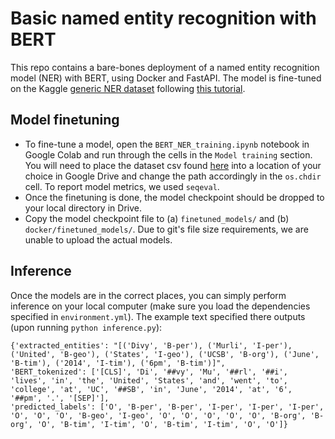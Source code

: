 # Basic named entity recognition with BERT

This repo contains a bare-bones deployment of a named entity recognition model (NER) with BERT, using Docker and FastAPI. The model is fine-tuned on the Kaggle [generic NER dataset](https://www.kaggle.com/abhinavwalia95/entity-annotated-corpus) following [this tutorial](https://www.depends-on-the-definition.com/named-entity-recognition-with-bert/).  


## Model finetuning

* To fine-tune a model, open the `BERT_NER_training.ipynb` notebook in Google Colab and run through the cells in the `Model training` section. You will need to place the dataset csv found [here](https://www.kaggle.com/abhinavwalia95/entity-annotated-corpus) into a location of your choice in Google Drive and change the path accordingly in the `os.chdir` cell. To report model metrics, we used `seqeval`. 
* Once the finetuning is done, the model checkpoint should be dropped to your local directory in Drive. 
* Copy the model checkpoint file to (a) `finetuned_models/` and (b) `docker/finetuned_models/`. Due to git's file size requirements, we are unable to upload the actual models. 

## Inference

Once the models are in the correct places, you can simply perform inference on your local computer (make sure you load the dependencies specified in `environment.yml`). The example text specified there outputs (upon running `python inference.py`):

```
{'extracted_entities': "[('Divy', 'B-per'), ('Murli', 'I-per'), ('United', 'B-geo'), ('States', 'I-geo'), ('UCSB', 'B-org'), ('June', 'B-tim'), ('2014', 'I-tim'), ('6pm', 'B-tim')]", 
'BERT_tokenized': ['[CLS]', 'Di', '##vy', 'Mu', '##rl', '##i', 'lives', 'in', 'the', 'United', 'States', 'and', 'went', 'to', 'college', 'at', 'UC', '##SB', 'in', 'June', '2014', 'at', '6', '##pm', '.', '[SEP]'], 
'predicted_labels': ['O', 'B-per', 'B-per', 'I-per', 'I-per', 'I-per', 'O', 'O', 'O', 'B-geo', 'I-geo', 'O', 'O', 'O', 'O', 'O', 'B-org', 'B-org', 'O', 'B-tim', 'I-tim', 'O', 'B-tim', 'I-tim', 'O', 'O']}

```

